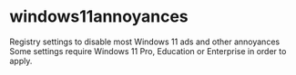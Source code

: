 # windows11annoyances
Registry settings to disable most Windows 11 ads and other annoyances
Some settings require Windows 11 Pro, Education or Enterprise in order to apply.
